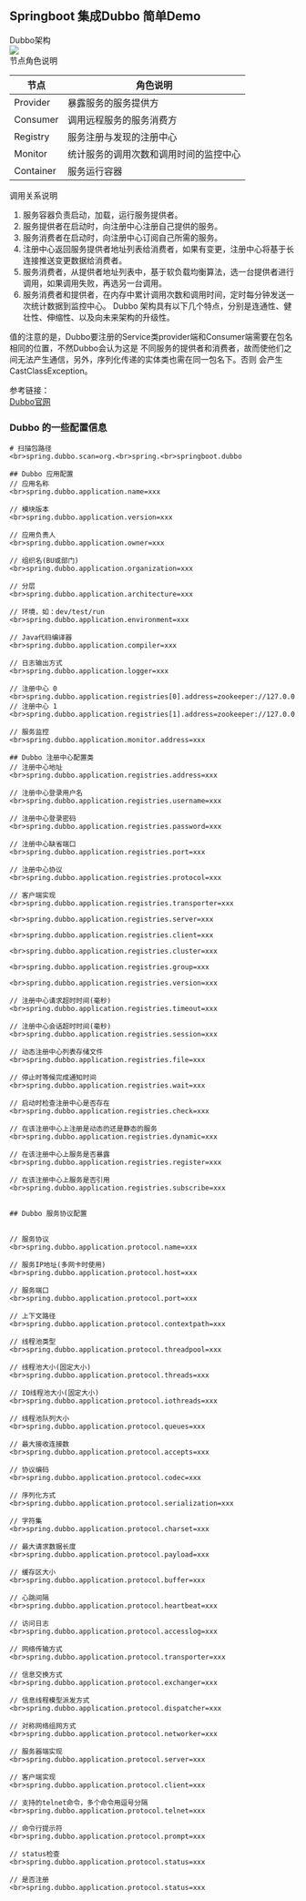 ## Springboot 集成Dubbo  简单Demo
Dubbo架构  
![](https://ws1.sinaimg.cn/large/006mOQRagy1fx1t7bxbevj30ci08cdg2.jpg)  
节点角色说明  

 节点 | 角色说明 
 ----- | ----- 
Provider|	暴露服务的服务提供方
Consumer|	调用远程服务的服务消费方
Registry|	服务注册与发现的注册中心
Monitor|	统计服务的调用次数和调用时间的监控中心
Container|	服务运行容器
调用关系说明  
1. 服务容器负责启动，加载，运行服务提供者。
2. 服务提供者在启动时，向注册中心注册自己提供的服务。
3. 服务消费者在启动时，向注册中心订阅自己所需的服务。
4. 注册中心返回服务提供者地址列表给消费者，如果有变更，注册中心将基于长连接推送变更数据给消费者。
5. 服务消费者，从提供者地址列表中，基于软负载均衡算法，选一台提供者进行调用，如果调用失败，再选另一台调用。
6. 服务消费者和提供者，在内存中累计调用次数和调用时间，定时每分钟发送一次统计数据到监控中心。
Dubbo 架构具有以下几个特点，分别是连通性、健壮性、伸缩性、以及向未来架构的升级性。  


值的注意的是，Dubbo要注册的Service类provider端和Consumer端需要在包名相同的位置，不然Dubbo会认为这是
不同服务的提供者和消费者，故而使他们之间无法产生通信，另外，序列化传递的实体类也需在同一包名下。否则
会产生CastClassException。
  
  
参考链接：  
[Dubbo官网](http://dubbo.apache.org/zh-cn/docs/user/preface/background.html)  
### Dubbo 的一些配置信息
```
# 扫描包路径
<br>spring.dubbo.scan=org.<br>spring.<br>springboot.dubbo

## Dubbo 应用配置
// 应用名称
<br>spring.dubbo.application.name=xxx

// 模块版本
<br>spring.dubbo.application.version=xxx

// 应用负责人
<br>spring.dubbo.application.owner=xxx

// 组织名(BU或部门)
<br>spring.dubbo.application.organization=xxx

// 分层
<br>spring.dubbo.application.architecture=xxx

// 环境，如：dev/test/run
<br>spring.dubbo.application.environment=xxx

// Java代码编译器
<br>spring.dubbo.application.compiler=xxx

// 日志输出方式
<br>spring.dubbo.application.logger=xxx

// 注册中心 0
<br>spring.dubbo.application.registries[0].address=zookeeper://127.0.0.1:2181=xxx
// 注册中心 1
<br>spring.dubbo.application.registries[1].address=zookeeper://127.0.0.1:2181=xxx

// 服务监控
<br>spring.dubbo.application.monitor.address=xxx

## Dubbo 注册中心配置类
// 注册中心地址
<br>spring.dubbo.application.registries.address=xxx

// 注册中心登录用户名
<br>spring.dubbo.application.registries.username=xxx

// 注册中心登录密码
<br>spring.dubbo.application.registries.password=xxx

// 注册中心缺省端口
<br>spring.dubbo.application.registries.port=xxx

// 注册中心协议
<br>spring.dubbo.application.registries.protocol=xxx

// 客户端实现
<br>spring.dubbo.application.registries.transporter=xxx

<br>spring.dubbo.application.registries.server=xxx

<br>spring.dubbo.application.registries.client=xxx

<br>spring.dubbo.application.registries.cluster=xxx

<br>spring.dubbo.application.registries.group=xxx

<br>spring.dubbo.application.registries.version=xxx

// 注册中心请求超时时间(毫秒)
<br>spring.dubbo.application.registries.timeout=xxx

// 注册中心会话超时时间(毫秒)
<br>spring.dubbo.application.registries.session=xxx

// 动态注册中心列表存储文件
<br>spring.dubbo.application.registries.file=xxx

// 停止时等候完成通知时间
<br>spring.dubbo.application.registries.wait=xxx

// 启动时检查注册中心是否存在
<br>spring.dubbo.application.registries.check=xxx

// 在该注册中心上注册是动态的还是静态的服务
<br>spring.dubbo.application.registries.dynamic=xxx

// 在该注册中心上服务是否暴露
<br>spring.dubbo.application.registries.register=xxx

// 在该注册中心上服务是否引用
<br>spring.dubbo.application.registries.subscribe=xxx


## Dubbo 服务协议配置


// 服务协议
<br>spring.dubbo.application.protocol.name=xxx

// 服务IP地址(多网卡时使用)
<br>spring.dubbo.application.protocol.host=xxx

// 服务端口
<br>spring.dubbo.application.protocol.port=xxx

// 上下文路径
<br>spring.dubbo.application.protocol.contextpath=xxx

// 线程池类型
<br>spring.dubbo.application.protocol.threadpool=xxx

// 线程池大小(固定大小)
<br>spring.dubbo.application.protocol.threads=xxx

// IO线程池大小(固定大小)
<br>spring.dubbo.application.protocol.iothreads=xxx

// 线程池队列大小
<br>spring.dubbo.application.protocol.queues=xxx

// 最大接收连接数
<br>spring.dubbo.application.protocol.accepts=xxx

// 协议编码
<br>spring.dubbo.application.protocol.codec=xxx

// 序列化方式
<br>spring.dubbo.application.protocol.serialization=xxx

// 字符集
<br>spring.dubbo.application.protocol.charset=xxx

// 最大请求数据长度
<br>spring.dubbo.application.protocol.payload=xxx

// 缓存区大小
<br>spring.dubbo.application.protocol.buffer=xxx

// 心跳间隔
<br>spring.dubbo.application.protocol.heartbeat=xxx

// 访问日志
<br>spring.dubbo.application.protocol.accesslog=xxx

// 网络传输方式
<br>spring.dubbo.application.protocol.transporter=xxx

// 信息交换方式
<br>spring.dubbo.application.protocol.exchanger=xxx

// 信息线程模型派发方式
<br>spring.dubbo.application.protocol.dispatcher=xxx

// 对称网络组网方式
<br>spring.dubbo.application.protocol.networker=xxx

// 服务器端实现
<br>spring.dubbo.application.protocol.server=xxx

// 客户端实现
<br>spring.dubbo.application.protocol.client=xxx

// 支持的telnet命令，多个命令用逗号分隔
<br>spring.dubbo.application.protocol.telnet=xxx

// 命令行提示符
<br>spring.dubbo.application.protocol.prompt=xxx

// status检查
<br>spring.dubbo.application.protocol.status=xxx

// 是否注册
<br>spring.dubbo.application.protocol.status=xxx
```